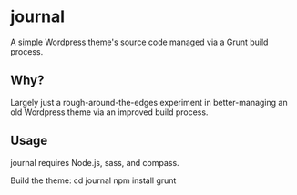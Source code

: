 # journal

A simple Wordpress theme's source code managed via a Grunt build process.

## Why?

Largely just a rough-around-the-edges experiment in better-managing an old Wordpress theme via an improved build process.

## Usage

journal requires Node.js, sass, and compass.

Build the theme:
    cd journal
    npm install
    grunt
